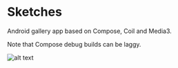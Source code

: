 # Sketches

Android gallery app based on Compose, Coil and Media3.

Note that Compose debug builds can be laggy.

![alt text](https://github.com/yuriy-budiyev/sketches/blob/main/screenshots/screenshot_images.png?raw=true)
